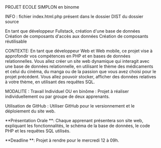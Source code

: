 PROJET ECOLE SIMPLON en binome 

INFO : fichier index.html.php présent dans le dossier DIST du dossier source 


En tant que développeur Fullstack, création d'une base de données Création de composants d'accès aux données Création de composants réutilisable

CONTEXTE:
En tant que développeur Web et Web mobile, ce projet vise à approfondir vos compétences en PHP et en bases de données relationnelles. Vous allez créer un site web dynamique qui interagit avec une base de données relationnelle, en utilisant le thème des médicaments et celui du cinéma, du manga ou de la passion que vous avez choisi pour le projet précédent. Vous allez pouvoir stocker, afficher des données relatives à votre thème, en utilisant des requêtes SQL.

MODALITE : 
Travail Individuel OU en binôme : Projet à réaliser individuellement ou par groupe de deux apprenants.

Utilisation de GitHub : Utiliser GitHub pour le versionnement et le déploiement du site web.

**Présentation Orale **: Chaque apprenant présentera son site web, expliquant les fonctionnalités, le schéma de la base de données, le code PHP et les requêtes SQL utilisés.

**Deadline **: Projet à rendre pour le mercredi 12 à 09h.

